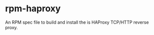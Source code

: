 rpm-haproxy
===========

An RPM spec file to build and install the is HAProxy TCP/HTTP reverse proxy.
